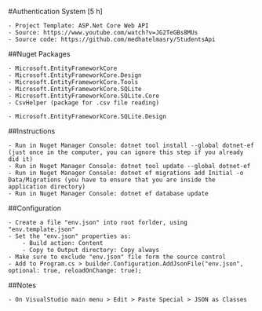 ﻿#Authentication System [5 h]

	- Project Template: ASP.Net Core Web API
	- Source: https://www.youtube.com/watch?v=JG2TeGBs8MUs
	- Source code: https://github.com/medhatelmasry/StudentsApi 


##Nuget Packages

	- Microsoft.EntityFrameworkCore
	- Microsoft.EntityFrameworkCore.Design
	- Microsoft.EntityFrameworkCore.Tools
	- Microsoft.EntityFrameworkCore.SQLite
	- Microsoft.EntityFrameworkCore.SQLite.Core
	- CsvHelper (package for .csv file reading)

	- Microsoft.EntityFrameworkCore.SQLite.Design

##Instructions

	- Run in Nuget Manager Console: dotnet tool install --global dotnet-ef (just once in the computer, you can ignore this step if you already did it)
	- Run in Nuget Manager Console: dotnet tool update --global dotnet-ef
	- Run in Nuget Manager Console: dotnet ef migrations add Initial -o Data/Migrations (you have to ensure that you are inside the application directory)
	- Run in Nuget Manager Console: dotnet ef database update


##Configuration

	- Create a file "env.json" into root forlder, using "env.template.json"
	- Set the "env.json" properties as:
		- Build action: Content
		- Copy to Output directory: Copy always
	- Make sure to exclude "env.json" file form the source control
	- Add to Program.cs > builder.Configuration.AddJsonFile("env.json", optional: true, reloadOnChange: true);

##Notes

	- On VisualStudio main menu > Edit > Paste Special > JSON as Classes
